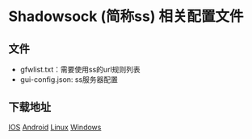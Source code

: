 # Shadowsock (简称ss) 相关配置文件

## 文件
- gfwlist.txt：需要使用ss的url规则列表
- gui-config.json: ss服务器配置

## 下载地址
[IOS](https://github.com/shadowsocks/shadowsocks-iOS/releases)
[Android](https://github.com/shadowsocks/shadowsocks-android/releases)
[Linux](https://github.com/shadowsocks/shadowsocks-qt5/releases)
[Windows](https://github.com/shadowsocks/shadowsocks-windows/releases)
